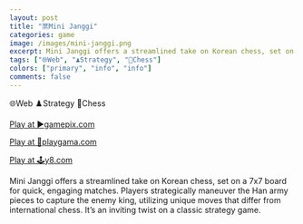 ```yaml
---
layout: post
title: "🈲Mini Janggi"
categories: game
image: /images/mini-janggi.png
excerpt: Mini Janggi offers a streamlined take on Korean chess, set on a 7x7 board for quick, engaging matches. Players strategically maneuver the Han army pieces to capture the enemy king, utilizing unique moves that differ from international chess. It’s an inviting twist on a classic strategy game.
tags: ["🌐Web", "♟️Strategy", "🏁Chess"]
colors: ["primary", "info", "info"]
comments: false
---
```


<span class="badge badge-primary">🌐Web</span>
<span class="badge badge-info">♟️Strategy</span>
<span class="badge badge-info">🏁Chess</span>

<a href="https://www.gamepix.com/play/mini-janggi" class="btn btn-primary btn-lg">Play at ▶️gamepix.com</a>

<a href="https://playgama.com/game/mini-janggi" class="btn btn-primary btn-lg">Play at 💜playgama.com</a>

<a href="https://www.y8.com/games/mini_janggi" class="btn btn-primary btn-lg">Play at 🕹️y8.com</a>

Mini Janggi offers a streamlined take on Korean chess, set on a 7x7 board for quick, engaging matches. Players strategically maneuver the Han army pieces to capture the enemy king, utilizing unique moves that differ from international chess. It’s an inviting twist on a classic strategy game.